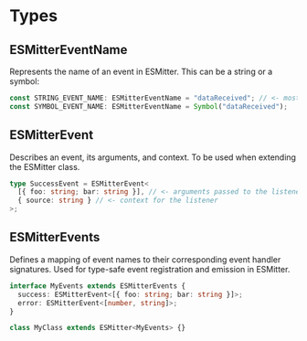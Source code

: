 # Types

## ESMitterEventName

Represents the name of an event in ESMitter. This can be a string or a symbol:

```typescript
const STRING_EVENT_NAME: ESMitterEventName = "dataReceived"; // <- most common usage
const SYMBOL_EVENT_NAME: ESMitterEventName = Symbol("dataReceived");
```

## ESMitterEvent

Describes an event, its arguments, and context. To be used when extending the ESMitter class.

```typescript
type SuccessEvent = ESMitterEvent<
  [{ foo: string; bar: string }], // <- arguments passed to the listener
  { source: string } // <- context for the listener
>;
```

## ESMitterEvents

Defines a mapping of event names to their corresponding event handler signatures. Used for type-safe
event registration and emission in ESMitter.

```typescript
interface MyEvents extends ESMitterEvents {
  success: ESMitterEvent<[{ foo: string; bar: string }]>;
  error: ESMitterEvent<[number, string]>;
}

class MyClass extends ESMitter<MyEvents> {}
```
